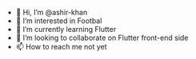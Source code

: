 - 👋 Hi, I’m @ashir-khan
- 👀 I’m interested in Footbal
- 🌱 I’m currently learning Flutter
- 💞️ I’m looking to collaborate on Flutter front-end side
- 📫 How to reach me not yet

<!---
ashir-khan/ashir-khan is a ✨ special ✨ repository because its `README.md` (this file) appears on your GitHub profile.
You can click the Preview link to take a look at your changes.
--->
